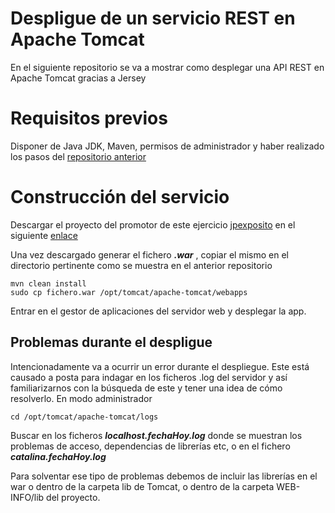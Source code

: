 # Despligue de un servicio REST en Apache Tomcat

En el siguiente repositorio se va a mostrar como desplegar una API REST en Apache Tomcat gracias a Jersey

# Requisitos previos

Disponer de Java JDK, Maven, permisos de administrador y haber realizado los pasos del [repositorio anterior](https://github.com/gdborja/tomcat/blob/main/Despliegue%20de%20War%20en%20Apache-Tomcat.md)

# Construcción del servicio

Descargar el proyecto del promotor de este ejercicio [jpexposito](https://jpexposito.com/) en el siguiente [enlace](https://github.com/jpexposito/docencia/tree/master/comun/ejemplos/java/rest-service)

Una vez descargado generar el fichero ***.war*** , copiar el mismo en el directorio pertinente como se muestra en el anterior repositorio 

```console
mvn clean install 
sudo cp fichero.war /opt/tomcat/apache-tomcat/webapps

```

 Entrar en el gestor de aplicaciones del servidor web y desplegar la app.

 ##  Problemas durante el despligue 

 Intencionadamente va a ocurrir un error durante el despliegue. Este está causado a posta para indagar en los ficheros .log del servidor y así familiarizarnos con la búsqueda de este y tener una idea de cómo resolverlo.
 En modo administrador 
 ```console
 cd /opt/tomcat/apache-tomcat/logs
 
 ```

 Buscar en los ficheros ***localhost.fechaHoy.log*** donde se muestran los problemas de acceso, dependencias de librerías etc, o en el fichero ***catalina.fechaHoy.log*** 

 Para solventar ese tipo de problemas debemos de incluir las librerías en el war o dentro de la carpeta lib de Tomcat,  o dentro de la carpeta WEB-INFO/lib del proyecto.

